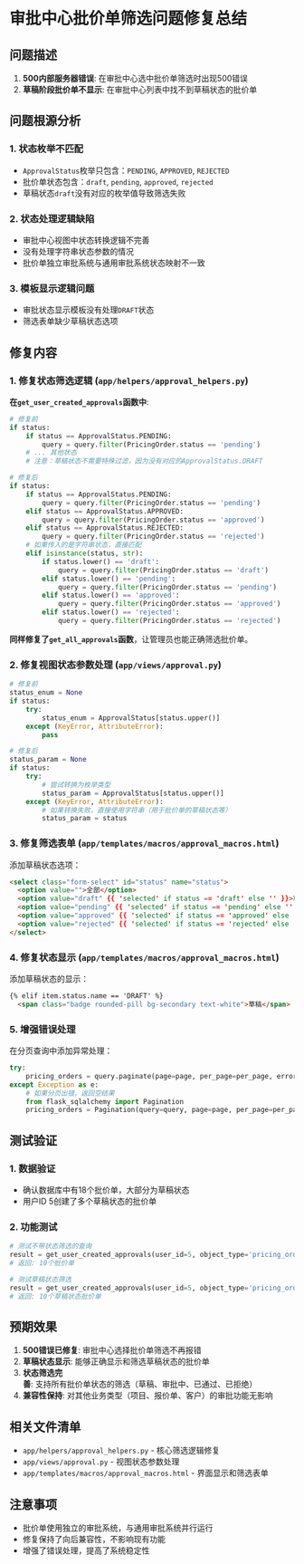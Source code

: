 # 审批中心批价单筛选问题修复总结

## 问题描述

1. **500内部服务器错误**: 在审批中心选中批价单筛选时出现500错误
2. **草稿阶段批价单不显示**: 在审批中心列表中找不到草稿状态的批价单

## 问题根源分析

### 1. 状态枚举不匹配
- `ApprovalStatus`枚举只包含：`PENDING`, `APPROVED`, `REJECTED`
- 批价单状态包含：`draft`, `pending`, `approved`, `rejected`
- 草稿状态`draft`没有对应的枚举值导致筛选失败

### 2. 状态处理逻辑缺陷
- 审批中心视图中状态转换逻辑不完善
- 没有处理字符串状态参数的情况
- 批价单独立审批系统与通用审批系统状态映射不一致

### 3. 模板显示逻辑问题
- 审批状态显示模板没有处理`DRAFT`状态
- 筛选表单缺少草稿状态选项

## 修复内容

### 1. 修复状态筛选逻辑 (`app/helpers/approval_helpers.py`)

**在`get_user_created_approvals`函数中**:
```python
# 修复前
if status:
    if status == ApprovalStatus.PENDING:
        query = query.filter(PricingOrder.status == 'pending')
    # ... 其他状态
    # 注意：草稿状态不需要特殊过滤，因为没有对应的ApprovalStatus.DRAFT

# 修复后
if status:
    if status == ApprovalStatus.PENDING:
        query = query.filter(PricingOrder.status == 'pending')
    elif status == ApprovalStatus.APPROVED:
        query = query.filter(PricingOrder.status == 'approved')
    elif status == ApprovalStatus.REJECTED:
        query = query.filter(PricingOrder.status == 'rejected')
    # 如果传入的是字符串状态，直接匹配
    elif isinstance(status, str):
        if status.lower() == 'draft':
            query = query.filter(PricingOrder.status == 'draft')
        elif status.lower() == 'pending':
            query = query.filter(PricingOrder.status == 'pending')
        elif status.lower() == 'approved':
            query = query.filter(PricingOrder.status == 'approved')
        elif status.lower() == 'rejected':
            query = query.filter(PricingOrder.status == 'rejected')
```

**同样修复了`get_all_approvals`函数**，让管理员也能正确筛选批价单。

### 2. 修复视图状态参数处理 (`app/views/approval.py`)

```python
# 修复前
status_enum = None
if status:
    try:
        status_enum = ApprovalStatus[status.upper()]
    except (KeyError, AttributeError):
        pass

# 修复后
status_param = None
if status:
    try:
        # 尝试转换为枚举类型
        status_param = ApprovalStatus[status.upper()]
    except (KeyError, AttributeError):
        # 如果转换失败，直接使用字符串（用于批价单的草稿状态等）
        status_param = status
```

### 3. 修复筛选表单 (`app/templates/macros/approval_macros.html`)

添加草稿状态选项：
```html
<select class="form-select" id="status" name="status">
  <option value="">全部</option>
  <option value="draft" {{ 'selected' if status == 'draft' else '' }}>草稿</option>
  <option value="pending" {{ 'selected' if status == 'pending' else '' }}>审批中</option>
  <option value="approved" {{ 'selected' if status == 'approved' else '' }}>已通过</option>
  <option value="rejected" {{ 'selected' if status == 'rejected' else '' }}>已拒绝</option>
</select>
```

### 4. 修复状态显示 (`app/templates/macros/approval_macros.html`)

添加草稿状态的显示：
```html
{% elif item.status.name == 'DRAFT' %}
  <span class="badge rounded-pill bg-secondary text-white">草稿</span>
```

### 5. 增强错误处理

在分页查询中添加异常处理：
```python
try:
    pricing_orders = query.paginate(page=page, per_page=per_page, error_out=False)
except Exception as e:
    # 如果分页出错，返回空结果
    from flask_sqlalchemy import Pagination
    pricing_orders = Pagination(query=query, page=page, per_page=per_page, total=0, items=[])
```

## 测试验证

### 1. 数据验证
- 确认数据库中有18个批价单，大部分为草稿状态
- 用户ID 5创建了多个草稿状态的批价单

### 2. 功能测试
```python
# 测试不带状态筛选的查询
result = get_user_created_approvals(user_id=5, object_type='pricing_order')
# 返回: 10个批价单

# 测试草稿状态筛选
result = get_user_created_approvals(user_id=5, object_type='pricing_order', status='draft')
# 返回: 10个草稿状态批价单
```

## 预期效果

1. **500错误已修复**: 审批中心选择批价单筛选不再报错
2. **草稿状态显示**: 能够正确显示和筛选草稿状态的批价单
3. **状态筛选完善**: 支持所有批价单状态的筛选（草稿、审批中、已通过、已拒绝）
4. **兼容性保持**: 对其他业务类型（项目、报价单、客户）的审批功能无影响

## 相关文件清单

- `app/helpers/approval_helpers.py` - 核心筛选逻辑修复
- `app/views/approval.py` - 视图状态参数处理
- `app/templates/macros/approval_macros.html` - 界面显示和筛选表单

## 注意事项

- 批价单使用独立的审批系统，与通用审批系统并行运行
- 修复保持了向后兼容性，不影响现有功能
- 增强了错误处理，提高了系统稳定性 